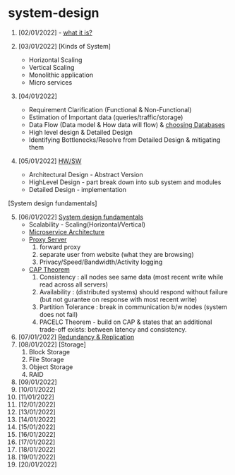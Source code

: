 # system-design

1. [02/01/2022] - [what it is?](https://www.educative.io/blog/system-design-primer#what)
2. [03/01/2022] [Kinds of System]<br>
    - Horizontal Scaling<br>
    - Vertical Scaling <br>
    - Monolithic application<br>
    - Micro services<br>
3. [04/01/2022] <br>
    - Requirement Clarification (Functional & Non-Functional)<br>
    - Estimation of Important data (queries/traffic/storage)<br>
    - Data Flow (Data model & How data will flow)
      & [choosing Databases](https://www.educative.io/blog/database-design-tutorial) <br>
    - High level design & Detailed Design <br>
    - Identifying Bottlenecks/Resolve from Detailed Design & mitigating them

4. [05/01/2022] [HW/SW](https://www.educative.io/blog/hardware-vs-software-components-computer) <br>
    - Architectural Design - Abstract Version <br>
    - HighLevel Design - part break down into sub system and modules <br>
    - Detailed Design - implementation <br>

[System design fundamentals]

5. [06/01/2022] [System design fundamentals](https://www.educative.io/blog/complete-guide-to-system-design) <br>
    - Scalability - Scaling(Horizontal/Vertical)<br>
    - [Microservice Architecture](https://www.educative.io/blog/complete-guide-to-system-design#microservices) <br>
    - [Proxy Server](https://www.educative.io/edpresso/what-is-a-proxy-server) <br>
        1. forward proxy<br>
        2. separate user from website (what they are browsing)<br>
        3. Privacy/Speed/Bandwidth/Activity logging<br>
    - [CAP Theorem](https://www.educative.io/blog/what-is-cap-theorem#whatiscaptheorem) <br>
        1. Consistency : all nodes see same data (most recent write while read across all servers)<br>
        2. Availability : (distributed systems) should respond without failure (but not gurantee on response with most
           recent write)<br>
        3. Partition Tolerance : break in communication b/w nodes (system does not fail)<br>
        4. PACELC Theorem - build on CAP & states that an additional trade-off exists: between latency and
           consistency.<br>
6. [07/01/2022] [Redundancy & Replication](https://www.educative.io/blog/complete-guide-to-system-design#redundancyandreplication) <br>
7. [08/01/2022] [Storage] <br>
    1. Block Storage  <br>
    2. File Storage <br>
    3. Object Storage <br>
    4. RAID<br>
8. [09/01/2022] []()
9. [10/01/2022] []()
10. [11/01/2022][]()
11. [12/01/2022][]()
12. [13/01/2022][]()
13. [14/01/2022][]()
14. [15/01/2022][]()
15. [16/01/2022][]()
16. [17/01/2022][]()
17. [18/01/2022][]()
18. [19/01/2022][]()
19. [20/01/2022][]()   
